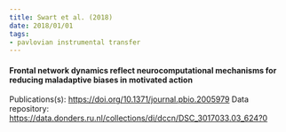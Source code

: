 ```yaml
---
title: Swart et al. (2018)
date: 2018/01/01
tags:
- pavlovian instrumental transfer
---
```


#### Frontal network dynamics reflect neurocomputational mechanisms for reducing maladaptive biases in motivated action

Publications(s): https://doi.org/10.1371/journal.pbio.2005979
Data repository: https://data.donders.ru.nl/collections/di/dccn/DSC_3017033.03_624?0
